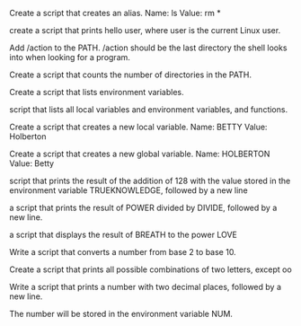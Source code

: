 Create a script that creates an alias. Name: ls Value: rm *

create a script that prints hello user, where user is the current Linux user.

Add /action to the PATH. /action should be the last directory the shell looks into when looking for a program.

Create a script that counts the number of directories in the PATH.

Create a script that lists environment variables.

script that lists all local variables and environment variables, and functions.

Create a script that creates a new local variable. Name: BETTY Value: Holberton

Create a script that creates a new global variable. Name: HOLBERTON Value: Betty

script that prints the result of the addition of 128 with the value stored in the environment variable TRUEKNOWLEDGE, followed by a new line

a script that prints the result of POWER divided by DIVIDE, followed by a new line.

a script that displays the result of BREATH to the power LOVE

Write a script that converts a number from base 2 to base 10.

Create a script that prints all possible combinations of two letters, except oo

Write a script that prints a number with two decimal places, followed by a new line.

The number will be stored in the environment variable NUM.
